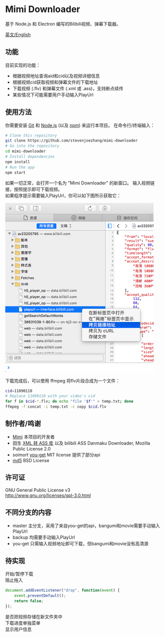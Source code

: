 # Mimi Downloader

基于 Node.js 和 Electron 编写的Bilibili视频、弹幕下载器。

[英文/English](README.EN.md)

## 功能
目前实现的功能：

- 根据视频地址查询aid和cid以及视频详细信息
- 根据视频cid获取视频和弹幕文件的下载地址
- 下载视频 (.flv) 和弹幕文件 (.xml 或 .ass)，支持断点续传
- 某些情况下可能需要用户手动输入PlayUrl

## 使用方法
你需要安装 [Git](https://git-scm.com) 和 [Node.js](https://nodejs.org/en/download/) (以及 [npm](http://npmjs.com)) 来运行本项目。 在命令行/终端输入：
```bash
# Clone this repository
git clone https://github.com/stevenjoezhang/mimi-downloader
# Go into the repository
cd mimi-downloader
# Install dependencies
npm install
# Run the app
npm start
```
如果一切正常，会打开一个名为 "Mimi Downloader" 的新窗口。 输入视频链接，按照提示即可下载视频。  
如果程序提示需要输入PlayUrl，你可以如下图所示获取它：

![demo-video](help.png)

下载完成后，可以使用 ffmpeg 将flv片段合成为一个文件：
```bash
cid=11090110
# Replace 11090110 with your video's cid
for f in $cid-*.flv; do echo "file '$f'" > temp.txt; done
ffmpeg -f concat -i temp.txt -c copy $cid.flv
```

## 制作者/鸣谢
* [Mimi](http://zsq.im) 本项目的开发者
* 田生 [XML 转 ASS 库](https://github.com/tiansh/us-danmaku) 以及 bilibili ASS Danmaku Downloader, Mozilla Public License 2.0
* soimort [you-get](https://github.com/soimort/you-get) MIT license 提供了部分api
* [md5](http://pajhome.org.uk/crypt/md5) BSD License

## 许可证
GNU General Public License v3  
http://www.gnu.org/licenses/gpl-3.0.html

## 不同分支的内容
- master 主分支，采用了来自you-get的api，bangumi和movie需要手动输入PlayUrl
- backup 均需要手动输入PlayUrl
- you-get 只需输入视频地址即可下载，但bangumi和movie没有高清源

## 待实现
开始/暂停下载  
阻止拖入
```javascript
document.addEventListener("drop", function(event) {
    event.preventDefault();
    return false;
});
```
是否把视频存储在新文件夹中  
下载进度单独菜单  
显示用户信息
